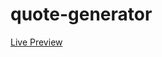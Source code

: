 # quote-generator

[Live Preview]([https://whetherbytejas.herokuapp.com/](https://tej-pawar.github.io/quote_project/))
